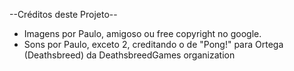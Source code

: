 --Créditos deste Projeto--

* Imagens por Paulo, amigoso ou free copyright no google.
* Sons por Paulo, exceto 2, creditando o de "Pong!" para Ortega (Deathsbreed) da DeathsbreedGames organization
